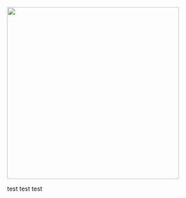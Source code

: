 <img src="http://static.apparat.no/apparat-logo-original-black-white.png" width="400" />

test test test
